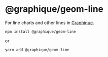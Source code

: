 # @graphique/geom-line

For line charts and other lines in [Graphique](https://github.com/graphiquejs/graphique).

```shell
npm install @graphique/geom-line
```

or

```shell
yarn add @graphique/geom-line
```